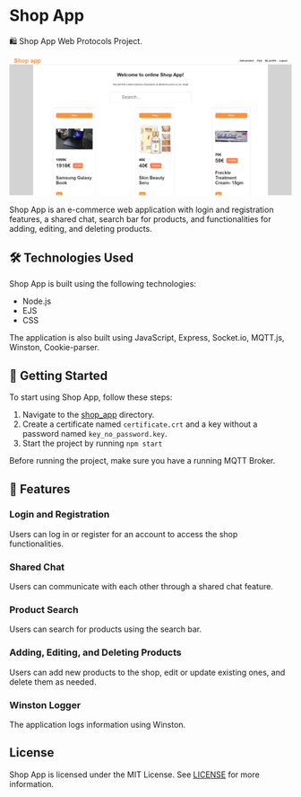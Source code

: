 # Shop App

🛍️ Shop App Web Protocols Project.

![thumbnail.png](https://github.com/Piterson25/Shop_App/blob/main/thumbnail.png)

Shop App is an e-commerce web application with login and registration features, a shared chat, search bar for products, and functionalities for adding, editing, and deleting products.

## 🛠️ Technologies Used

Shop App is built using the following technologies:

* Node.js
* EJS
* CSS

The application is also built using JavaScript, Express, Socket.io, MQTT.js, Winston, Cookie-parser.

## 🚀 Getting Started
To start using Shop App, follow these steps:
1. Navigate to the [shop_app](https://github.com/Piterson25/Shop_App/blob/main/shop_app) directory.
2. Create a certificate named ```certificate.crt``` and a key without a password named ```key_no_password.key```.
3. Start the project by running ```npm start```

Before running the project, make sure you have a running MQTT Broker.

## 🎉 Features
### Login and Registration
Users can log in or register for an account to access the shop functionalities.

### Shared Chat
Users can communicate with each other through a shared chat feature.

### Product Search
Users can search for products using the search bar.

### Adding, Editing, and Deleting Products
Users can add new products to the shop, edit or update existing ones, and delete them as needed.

### Winston Logger
The application logs information using Winston.

## License
Shop App is licensed under the MIT License. See [LICENSE](https://github.com/Piterson25/Shop_App/blob/main/LICENSE) for more information.
